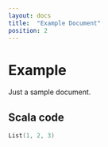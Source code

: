 ```yaml
---
layout: docs
title:  "Example Document"
position: 2
---
```


# Example

Just a sample document.

## Scala code

```scala mdoc:silent
List(1, 2, 3)
```
